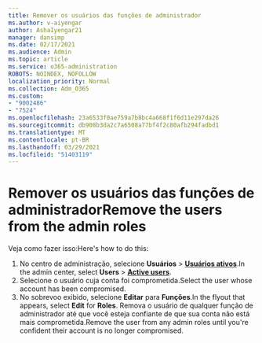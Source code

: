 ```yaml
---
title: Remover os usuários das funções de administrador
ms.author: v-aiyengar
author: AshaIyengar21
manager: dansimp
ms.date: 02/17/2021
ms.audience: Admin
ms.topic: article
ms.service: o365-administration
ROBOTS: NOINDEX, NOFOLLOW
localization_priority: Normal
ms.collection: Adm_O365
ms.custom:
- "9002486"
- "7524"
ms.openlocfilehash: 23a6533f0ae759a7b8bc4a668f1f6d11e297da26
ms.sourcegitcommit: db908b3da2c7a6508a77bf4f2c80afb294fadbd1
ms.translationtype: MT
ms.contentlocale: pt-BR
ms.lasthandoff: 03/29/2021
ms.locfileid: "51403119"
---
```

# <a name="remove-the-users-from-the-admin-roles"></a><span data-ttu-id="c5301-102">Remover os usuários das funções de administrador</span><span class="sxs-lookup"><span data-stu-id="c5301-102">Remove the users from the admin roles</span></span>

<span data-ttu-id="c5301-103">Veja como fazer isso:</span><span class="sxs-lookup"><span data-stu-id="c5301-103">Here's how to do this:</span></span>

1. <span data-ttu-id="c5301-104">No centro de administração, selecione **Usuários**  >  [**Usuários ativos**](https://go.microsoft.com/fwlink/p/?linkid=834822).</span><span class="sxs-lookup"><span data-stu-id="c5301-104">In the admin center, select **Users** > [**Active users**](https://go.microsoft.com/fwlink/p/?linkid=834822).</span></span>
1. <span data-ttu-id="c5301-105">Selecione o usuário cuja conta foi comprometida.</span><span class="sxs-lookup"><span data-stu-id="c5301-105">Select the user whose account has been compromised.</span></span>
1. <span data-ttu-id="c5301-106">No sobrevoo exibido, selecione **Editar** para **Funções**.</span><span class="sxs-lookup"><span data-stu-id="c5301-106">In the flyout that appears, select **Edit** for **Roles**.</span></span> <span data-ttu-id="c5301-107">Remova o usuário de qualquer função de administrador até que você esteja confiante de que sua conta não está mais comprometida.</span><span class="sxs-lookup"><span data-stu-id="c5301-107">Remove the user from any admin roles until you're confident their account is no longer compromised.</span></span>

